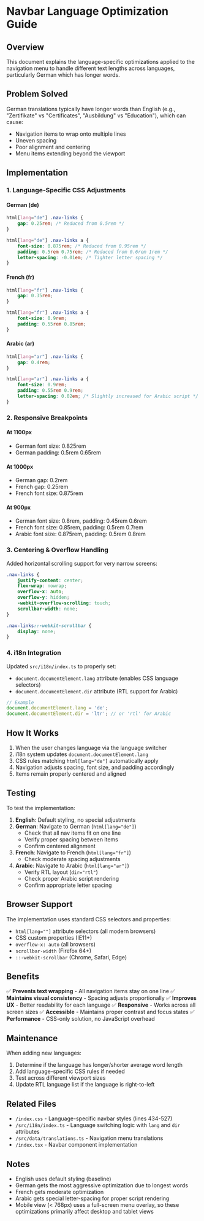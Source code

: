 # Navbar Language Optimization Guide

## Overview
This document explains the language-specific optimizations applied to the navigation menu to handle different text lengths across languages, particularly German which has longer words.

## Problem Solved
German translations typically have longer words than English (e.g., "Zertifikate" vs "Certificates", "Ausbildung" vs "Education"), which can cause:
- Navigation items to wrap onto multiple lines
- Uneven spacing
- Poor alignment and centering
- Menu items extending beyond the viewport

## Implementation

### 1. Language-Specific CSS Adjustments

#### German (de)
```css
html[lang="de"] .nav-links {
    gap: 0.25rem; /* Reduced from 0.5rem */
}

html[lang="de"] .nav-links a {
    font-size: 0.875rem; /* Reduced from 0.95rem */
    padding: 0.5rem 0.75rem; /* Reduced from 0.6rem 1rem */
    letter-spacing: -0.01em; /* Tighter letter spacing */
}
```

#### French (fr)
```css
html[lang="fr"] .nav-links {
    gap: 0.35rem;
}

html[lang="fr"] .nav-links a {
    font-size: 0.9rem;
    padding: 0.55rem 0.85rem;
}
```

#### Arabic (ar)
```css
html[lang="ar"] .nav-links {
    gap: 0.4rem;
}

html[lang="ar"] .nav-links a {
    font-size: 0.9rem;
    padding: 0.55rem 0.9rem;
    letter-spacing: 0.02em; /* Slightly increased for Arabic script */
}
```

### 2. Responsive Breakpoints

#### At 1100px
- German font size: 0.825rem
- German padding: 0.5rem 0.65rem

#### At 1000px
- German gap: 0.2rem
- French gap: 0.25rem
- French font size: 0.875rem

#### At 900px
- German font size: 0.8rem, padding: 0.45rem 0.6rem
- French font size: 0.85rem, padding: 0.5rem 0.7rem
- Arabic font size: 0.875rem, padding: 0.5rem 0.8rem

### 3. Centering & Overflow Handling

Added horizontal scrolling support for very narrow screens:
```css
.nav-links {
    justify-content: center;
    flex-wrap: nowrap;
    overflow-x: auto;
    overflow-y: hidden;
    -webkit-overflow-scrolling: touch;
    scrollbar-width: none;
}

.nav-links::-webkit-scrollbar {
    display: none;
}
```

### 4. i18n Integration

Updated `src/i18n/index.ts` to properly set:
- `document.documentElement.lang` attribute (enables CSS language selectors)
- `document.documentElement.dir` attribute (RTL support for Arabic)

```typescript
// Example
document.documentElement.lang = 'de';
document.documentElement.dir = 'ltr'; // or 'rtl' for Arabic
```

## How It Works

1. When the user changes language via the language switcher
2. i18n system updates `document.documentElement.lang`
3. CSS rules matching `html[lang="de"]` automatically apply
4. Navigation adjusts spacing, font size, and padding accordingly
5. Items remain properly centered and aligned

## Testing

To test the implementation:

1. **English**: Default styling, no special adjustments
2. **German**: Navigate to German (`html[lang="de"]`)
   - Check that all nav items fit on one line
   - Verify proper spacing between items
   - Confirm centered alignment
3. **French**: Navigate to French (`html[lang="fr"]`)
   - Check moderate spacing adjustments
4. **Arabic**: Navigate to Arabic (`html[lang="ar"]`)
   - Verify RTL layout (`dir="rtl"`)
   - Check proper Arabic script rendering
   - Confirm appropriate letter spacing

## Browser Support

The implementation uses standard CSS selectors and properties:
- `html[lang=""]` attribute selectors (all modern browsers)
- CSS custom properties (IE11+)
- `overflow-x: auto` (all browsers)
- `scrollbar-width` (Firefox 64+)
- `::-webkit-scrollbar` (Chrome, Safari, Edge)

## Benefits

✅ **Prevents text wrapping** - All navigation items stay on one line
✅ **Maintains visual consistency** - Spacing adjusts proportionally
✅ **Improves UX** - Better readability for each language
✅ **Responsive** - Works across all screen sizes
✅ **Accessible** - Maintains proper contrast and focus states
✅ **Performance** - CSS-only solution, no JavaScript overhead

## Maintenance

When adding new languages:

1. Determine if the language has longer/shorter average word length
2. Add language-specific CSS rules if needed
3. Test across different viewport sizes
4. Update RTL language list if the language is right-to-left

## Related Files

- `/index.css` - Language-specific navbar styles (lines 434-527)
- `/src/i18n/index.ts` - Language switching logic with `lang` and `dir` attributes
- `/src/data/translations.ts` - Navigation menu translations
- `/index.tsx` - Navbar component implementation

## Notes

- English uses default styling (baseline)
- German gets the most aggressive optimization due to longest words
- French gets moderate optimization
- Arabic gets special letter-spacing for proper script rendering
- Mobile view (< 768px) uses a full-screen menu overlay, so these optimizations primarily affect desktop and tablet views

